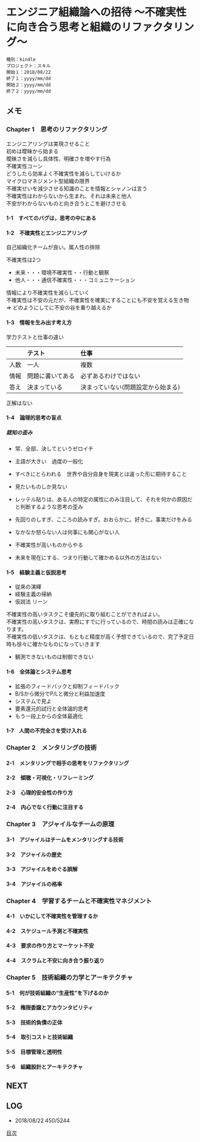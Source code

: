 # エンジニア組織論への招待 〜不確実性に向き合う思考と組織のリファクタリング〜

    種別：kindle
    プロジェクト：スキル
    開始１：2018/08/22
    終了１：yyyy/mm/dd
    開始２：yyyy/mm/dd
    終了２：yyyy/mm/dd

## メモ

### Chapter 1　思考のリファクタリング

エンジニアリングは実現させること  
初めは曖昧から始まる  
曖昧さを減らし具体性、明確さを増やす行為  
不確実性コーン  
どうしたら効率よく不確実性を減らしていけるか  
マイクロマネジメント型組織の限界  
不確実せいを減少させる知識のことを情報とシャノンは言う  
不確実性はわからないから生まれ、それは未来と他人  
不安がわからないものと向き合うとこを避けさせる  


#### 1-1　すべてのバグは，思考の中にある



#### 1-2　不確実性とエンジニアリング

自己組織化チームが良い。属人性の排除  

不確実性は2つ  

-  未来・・・環境不確実性・・行動と観察
- 他人・・・通信不確実性・・・コミュニケーション

情報により不確実性を減らしていく  
不確実性は不安の元だが、不確実性を確実にすることにも不安を覚える生き物  
=> どのようにしてに不安の谷を乗り越えるか


#### 1-3　情報を生み出す考え方

学力テストと仕事の違い

|| テスト | 仕事 |
|:--------|:-----------|:-----------|
|人数| 一人 | 複数 |
|情報| 問題に書いてある | 必ずあるわけではない |
| 答え| 決まっている | 決まっていない(問題設定から始まる) |

正解はない  

#### 1-4　論理的思考の盲点

##### 認知の歪み

* 常、全部、決してというゼロイチ
* 主語が大きい　過度の一般化
* すべきにとらわれる　世界や自分自身を現実とは違った形に期待すること
* 見たいものしか見ない
* レッテル貼りは、ある人の特定の属性にのみ注目して、それを何かの原因だと判断するような思考の歪み
* 先回りのしすぎ、こころの読みすぎ。おおらかに。好きに。事実だけをみる

* なかなか怒らない人は何事にも関心がない人

* 不確実性が高いものからやる
* 未来を現在にする、つまり行動して確かめる以外の方法はない

#### 1-5　経験主義と仮説思考

* 従来の演繹　
* 経験主義の帰納
* 仮説法 リーン

不確実性の高いタスクこそ優先的に取り組むことができればよい。  
不確実性の高いタスクは、実際にすでに行っているので、時間の読みは正確になります。  
不確実性の低いタスクは、もともと精度が高く予想できているので、完了予定日時も徐々に確かなものになっていきます

* 観測できないものは制御できない

#### 1-6　全体論とシステム思考

* 拡張のフィードバックと抑制フィードバック
* B/Sから微分でP/Lと微分と利益加速度
* システムで見よ
* 要素還元的試行と全体論的思考
* もう一段上からの全体最適化



#### 1-7　人間の不完全さを受け入れる



### Chapter 2　メンタリングの技術



#### 2-1　メンタリングで相手の思考をリファクタリング



#### 2-2　傾聴・可視化・リフレーミング



#### 2-3　心理的安全性の作り方



#### 2-4　内心でなく行動に注目する



### Chapter 3　アジャイルなチームの原理



#### 3-1　アジャイルはチームをメンタリングする技術



#### 3-2　アジャイルの歴史



#### 3-3　アジャイルをめぐる誤解



#### 3-4　アジャイルの格率



### Chapter 4　学習するチームと不確実性マネジメント



#### 4-1　いかにして不確実性を管理するか



#### 4-2　スケジュール予測と不確実性



#### 4-3　要求の作り方とマーケット不安



#### 4-4　スクラムと不安に向き合う振り返り



### Chapter 5　技術組織の力学とアーキテクチャ



#### 5-1　何が技術組織の“生産性”を下げるのか



#### 5-2　権限委譲とアカウンタビリティ



#### 5-3　技術的負債の正体



#### 5-4　取引コストと技術組織



#### 5-5　目標管理と透明性



#### 5-6　組織設計とアーキテクチャ





## NEXT



## LOG

- 2018/08/22 450/5244

[目次](README.md)

